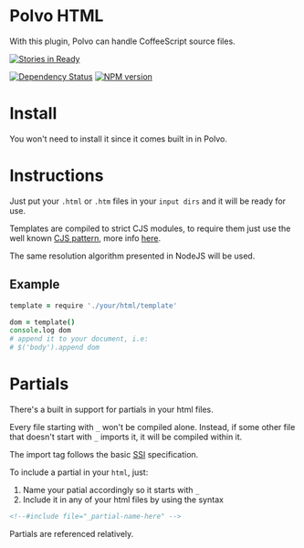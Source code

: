 # Polvo HTML

With this plugin, Polvo can handle CoffeeScript source files.

[![Stories in Ready](https://badge.waffle.io/polvo/polvo-html.png)](https://waffle.io/polvo/polvo-html)

[![Dependency Status](https://gemnasium.com/polvo/polvo-html.png)](https://gemnasium.com/polvo/polvo-html) [![NPM version](https://badge.fury.io/js/polvo-html.png)](http://badge.fury.io/js/polvo-html)

# Install

You won't need to install it since it comes built in in Polvo.

# Instructions

Just put your `.html` or `.htm` files in your `input dirs` and it will be
ready for use.

Templates are compiled to strict  CJS modules, to require them just use the well
known [CJS pattern](http://nodejs.org/api/modules.html), more
info [here](http://wiki.commonjs.org/wiki/Modules/1.1).

The same resolution algorithm presented in NodeJS will be used.

## Example

````coffeescript
template = require './your/html/template'

dom = template()
console.log dom
# append it to your document, i.e:
# $('body').append dom
````

# Partials

There's a built in support for partials in your html files.

Every file starting with `_` won't be compiled alone. Instead, if some other
file that doesn't start with `_` imports it, it will be compiled within it.

The import tag follows the basic [SSI](http://en.wikipedia.org/wiki/Server_Side_Includes)
specification.


To include a partial in your `html`, just:

 1. Name your patial accordingly so it starts with `_`
 1. Include it in any of your html files by using the syntax

 ````html
 <!--#include file="_partial-name-here" -->
 ````

 Partials are referenced relatively.
